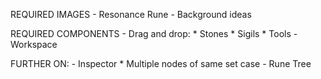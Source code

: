 
REQUIRED IMAGES
	- Resonance Rune
	- Background ideas


REQUIRED COMPONENTS
	- Drag and drop:
		*	Stones
		*	Sigils
		*	Tools
	- Workspace

FURTHER ON:
	- Inspector
		*	Multiple nodes of same set case
	- Rune Tree
